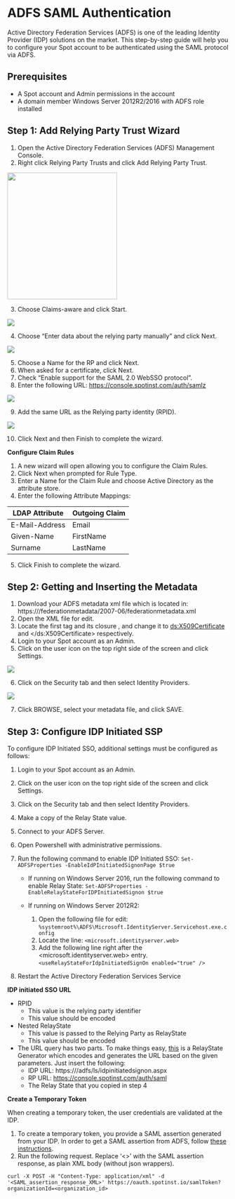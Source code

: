 # ADFS SAML Authentication

Active Directory Federation Services (ADFS) is one of the leading Identity Provider (IDP) solutions on the market. This step-by-step guide will help you to configure your Spot account to be authenticated using the SAML protocol via ADFS.

## Prerequisites
* A Spot account and Admin permissions in the account
* A domain member Windows Server 2012R2/2016 with ADFS role installed

## Step 1: Add Relying Party Trust Wizard

1. Open the Active Directory Federation Services (ADFS) Management Console.
2. Right click Relying Party Trusts and click Add Relying Party Trust.

<img src="/administration/_media/adfs-saml-01.png" width="250" height="289" />

3. Choose Claims-aware and click Start.

<img src="/administration/_media/adfs-saml-02.png" />

4. Choose “Enter data about the relying party manually” and click Next.

<img src="/administration/_media/adfs-saml-03.png" />

5. Choose a Name for the RP and click Next.
6. When asked for a certificate, click Next.
7. Check “Enable support for the SAML 2.0 WebSSO protocol”.
8. Enter the following URL: https://console.spotinst.com/auth/samlz

<img src="/administration/_media/adfs-saml-04.png" />

9. Add the same URL as the Relying party identity (RPID).

<img src="/administration/_media/adfs-saml-05.png" />

10. Click Next and then Finish to complete the wizard.

**Configure Claim Rules**
1. A new wizard will open allowing you to configure the Claim Rules.
2. Click Next when prompted for Rule Type.
3. Enter a Name for the Claim Rule and choose Active Directory as the attribute store.
4. Enter the following Attribute Mappings:

|LDAP Attribute	|Outgoing Claim|
|---|---|
|E-Mail-Address	|Email|
|Given-Name	|FirstName|
|Surname	|LastName|

5. Click Finish to complete the wizard.

## Step 2: Getting and Inserting the Metadata
1. Download your ADFS metadata xml file which is located in:
https://<yourADFSserver>/federationmetadata/2007-06/federationmetadata.xml
2. Open the XML file for edit.
3. Locate the first <X509Certificate> tag and its closure </X509Certificate>, and change it to <ds:X509Certificate> and </ds:X509Certificate> respectively.
4. Login to your Spot account as an Admin.
5. Click on the user icon on the top right side of the screen and click Settings.

<img src="/administration/_media/adfs-saml-06.png" />

6. Click on the Security tab and then select Identity Providers.

<img src="/administration/_media/adfs-saml-07.png" />

7. Click BROWSE, select your metadata file, and click SAVE.

## Step 3: Configure IDP Initiated SSP

To configure IDP Initiated SSO, additional settings must be configured as follows:
1. Login to your Spot account as an Admin.
2. Click on the user icon on the top right side of the screen and click Settings.
3. Click on the Security tab and then select Identity Providers.
4. Make a copy of the Relay State value.
5. Connect to your ADFS Server.
6. Open Powershell with administrative permissions.
7. Run the following command to enable IDP Initiated SSO:
`Set-ADFSProperties -EnableIdPInitiatedSignonPage $true`

   * If running on Windows Server 2016, run the following command to enable Relay State:
`Set-ADFSProperties -EnableRelayStateForIDPInitiatedSignon $true`

   * If running on Windows Server 2012R2:
     1. Open the following file for edit:
`%systemroot%\ADFS\Microsoft.IdentityServer.Servicehost.exe.config`
     2. Locate the line: `<microsoft.identityserver.web>`
     3. Add the following line right after the <microsoft.identityserver.web> entry.
`<useRelayStateForIdpInitiatedSignOn enabled="true" />`

8. Restart the Active Directory Federation Services Service

**IDP initiated SSO URL**

* RPID
  * This value is the relying party identifier
  * This value should be encoded
* Nested RelayState
  * This value is passed to the Relying Party as RelayState
  * This value should be encoded
* The URL query has two parts. To make things easy, [this](http://jackstromberg.com/adfs-relay-state-generator/) is a RelayState Generator which encodes and generates the URL based on the given parameters. Just insert the following:
  * IDP URL: https://<yourADFSserver>/adfs/ls/idpinitiatedsignon.aspx
  * RP URL: https://console.spotinst.com/auth/saml
  * The Relay State that you copied in step 4

**Create a Temporary Token**

When creating a temporary token, the user credentials are validated at the IDP.

1. To create a temporary token, you provide a SAML assertion generated from your IDP.  In order to get a SAML assertion from ADFS, follow [these instructions](https://docs.microsoft.com/bs-latn-ba/azure/active-directory/develop/v2-saml-bearer-assertion#get-the-saml-assertion-from-adfs).
2. Run the following request. Replace ‘<>’ with the SAML assertion response, as plain XML body (without json wrappers).

```
curl -X POST -H "Content-Type: application/xml" -d
'<SAML_assertion_response_XML>' https://oauth.spotinst.io/samlToken?organizationId=<organization_id>
```
